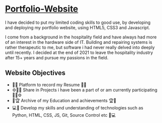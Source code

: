 # [Portfolio-Website](https://sjs404.github.io)

I have decided to put my limited coding skills to good use, by developing and deploying my portfolio website, using HTML5, CSS3 and Javascript.

I come from a background in the hospitality field and have always had more of an interest in the hardware side of IT. Building and repairing systems is rather therapeutic to me, but software i had never really delved into deeply until recently. I decided at the end of 2021 to leave the hospitality industry after 15+ years and pursue my passions in the field.

## Website Objectives

  * 📝📝 Platform to record my Resume 📝📝
  * ⚙️👨‍💻 Share in Projects i have been a part of or am currently participating 👨‍💻⚙️
  * 🏫🏆 Archive of my Education and achievements 🏆🏫
  * 💻🧠 Develop my skills and understanding of technologies such as Python, HTML, CSS, JS, Git, Source Control etc 🧠💻

